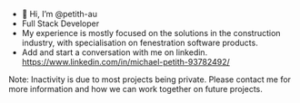- 👋 Hi, I’m @petith-au
- Full Stack Developer
- My experience is mostly focused on the solutions in the construction industry, with specialisation on fenestration software products.
- Add and start a conversation with me on linkedin. https://www.linkedin.com/in/michael-petith-93782492/

Note: Inactivity is due to most projects being private. Please contact me for more information and how we can work together on future projects.

<!---
petith-au/petith-au is a ✨ special ✨ repository because its `README.md` (this file) appears on your GitHub profile.
You can click the Preview link to take a look at your changes.
--->
